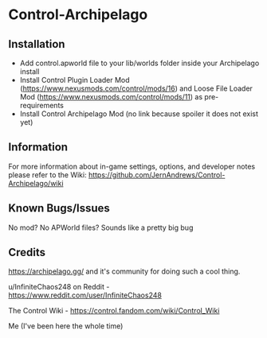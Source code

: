 # Control-Archipelago

## Installation

* Add control.apworld file to your lib/worlds folder inside your Archipelago install 
* Install Control Plugin Loader Mod (https://www.nexusmods.com/control/mods/16) and Loose File Loader Mod (https://www.nexusmods.com/control/mods/11) as pre-requirements
* Install Control Archipelago Mod (no link because spoiler it does not exist yet)

## Information

For more information about in-game settings, options, and developer notes please refer to the Wiki: https://github.com/JernAndrews/Control-Archipelago/wiki

## Known Bugs/Issues

No mod? No APWorld files? Sounds like a pretty big bug

## Credits

https://archipelago.gg/ and it's community for doing such a cool thing.

u/InfiniteChaos248 on Reddit - https://www.reddit.com/user/InfiniteChaos248

The Control Wiki - https://control.fandom.com/wiki/Control_Wiki

Me (I've been here the whole time)
